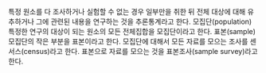 특정 원소를 다 조사하거나 실험할 수 없는 경우 일부만을 취한 뒤 전체 대상에 대해 유추하거나 그에 관련된 내용을 연구하는 것을 추론통계라고 한다.
모집단(population)
특정한 연구의 대상이 되는 원소의 모든 전체집합을 모집단이라고 한다.
표본(sample)
모집단의 작은 부분을 표본이라고 한다.
모집단에 대해서 모든 자료를 모으는 조사를 센서스(census)라고 한다.
표본으로 자료를 모으는 것을 표본조사(sample survey)라고 한다.